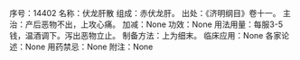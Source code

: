 序号：14402
名称：伏龙肝散
组成：赤伏龙肝。
出处：《济明纲目》卷十一。
主治：产后恶物不出，上攻心痛。
加减：None
功效：None
用法用量：每服3-5钱，温酒调下。泻出恶物立止。
制备方法：上为细末。
临床应用：None
各家论述：None
用药禁忌：None
附注：None

